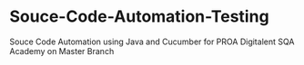 # Souce-Code-Automation-Testing
Souce Code Automation using Java and Cucumber for PROA Digitalent SQA Academy on Master Branch
